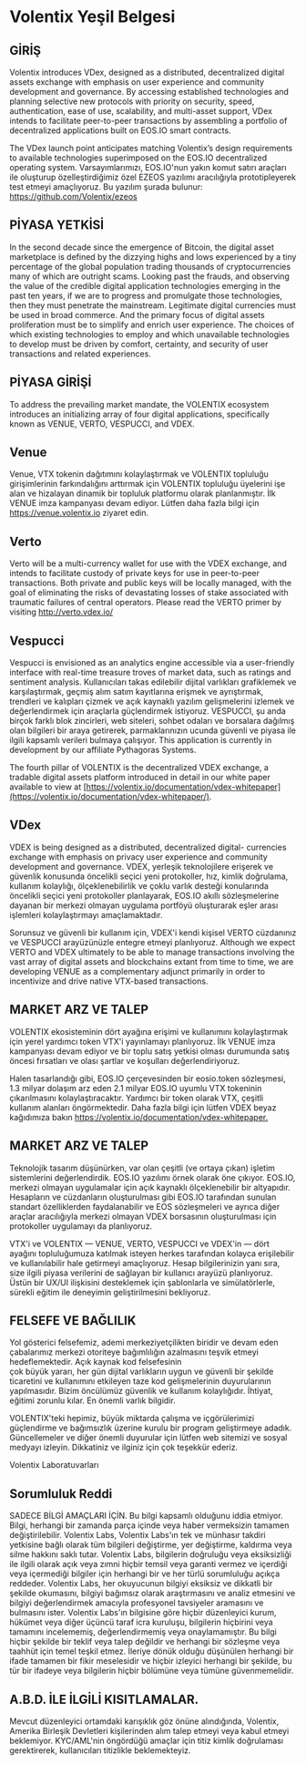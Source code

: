 # Volentix Yeşil Belgesi

## GİRİŞ

Volentix introduces VDex, designed as a distributed, decentralized digital assets exchange with emphasis on user experience and community development and governance. By accessing established technologies and planning selective new protocols with priority on security, speed, authentication, ease of use, scalability, and multi-asset support, VDex intends to facilitate peer-to-peer transactions by assembling a portfolio of decentralized applications built on EOS.IO smart contracts.

The VDex launch point anticipates matching Volentix’s design requirements to available technologies superimposed on the EOS.IO decentralized operating system. Varsayımlarımızı, EOS.IO'nun yakın komut satırı araçları ile oluşturup özelleştirdiğimiz özel EZEOS yazılımı aracılığıyla prototipleyerek test etmeyi amaçlıyoruz. Bu yazılım şurada bulunur: https://github.com/Volentix/ezeos

## PİYASA YETKİSİ

In the second decade since the emergence of Bitcoin, the digital asset marketplace is defined by the dizzying highs and lows experienced by a tiny percentage of the global population trading thousands of cryptocurrencies many of which are outright scams. Looking past the frauds, and observing the value of the credible digital application technologies emerging in the past ten years, if we are to progress and promulgate those technologies, then they must penetrate the mainstream. Legitimate digital currencies must be used in broad commerce. And the primary focus of digital assets proliferation must be to simplify and enrich user experience. The choices of which existing technologies to employ and which unavailable technologies to develop must be driven by comfort, certainty, and security of user  
transactions and related experiences.

## PİYASA GİRİŞİ

To address the prevailing market mandate, the VOLENTIX ecosystem introduces an initializing array of four digital applications, specifically known as VENUE, VERTO, VESPUCCI, and VDEX.

## Venue

Venue, VTX tokenin dağıtımını kolaylaştırmak ve VOLENTIX topluluğu girişimlerinin farkındalığını arttırmak için VOLENTIX topluluğu üyelerini işe alan ve hizalayan dinamik bir topluluk platformu olarak planlanmıştır. İlk VENUE imza kampanyası devam ediyor. Lütfen daha fazla bilgi için <https://venue.volentix.io> ziyaret edin.

## Verto

Verto will be a multi-currency wallet for use with the VDEX exchange, and intends to facilitate custody of private keys for use in peer-to-peer transactions. Both private and public keys will be locally managed, with the goal of eliminating the risks of devastating losses of stake associated with traumatic failures of central operators. Please read the VERTO primer by visiting <http://verto.vdex.io/>

## Vespucci

Vespucci is envisioned as an analytics engine accessible via a user-friendly interface with real-time treasure troves of market data, such as ratings and sentiment analysis. Kullanıcıları takas edilebilir dijital varlıkları grafiklemek ve karşılaştırmak, geçmiş alım satım kayıtlarına erişmek ve ayrıştırmak, trendleri ve kalıpları çizmek ve açık kaynaklı yazılım gelişmelerini izlemek ve değerlendirmek için araçlarla güçlendirmek istiyoruz. VESPUCCI, şu anda birçok farklı blok zincirleri, web siteleri, sohbet odaları ve borsalara dağılmış olan bilgileri bir araya getirerek, parmaklarınızın ucunda güvenli ve piyasa ile ilgili kapsamlı verileri bulmaya çalışıyor. This application is currently in development by our affiliate Pythagoras Systems.

The fourth pillar of VOLENTIX is the decentralized VDEX exchange, a tradable digital assets platform introduced in detail in our white paper available to view at [https://volentix.io/documentation/vdex-whitepaper](https://volentix.io/documentation/vdex-whitepaper/).

## VDex

VDEX is being designed as a distributed, decentralized digital- currencies exchange with emphasis on privacy user experience and community development and governance. VDEX, yerleşik teknolojilere erişerek ve güvenlik konusunda öncelikli seçici yeni protokoller, hız, kimlik doğrulama, kullanım kolaylığı, ölçeklenebilirlik ve çoklu varlık desteği konularında öncelikli seçici yeni protokoller planlayarak, EOS.IO akıllı sözleşmelerine dayanan bir merkezi olmayan uygulama portföyü oluşturarak eşler arası işlemleri kolaylaştırmayı amaçlamaktadır.

Sorunsuz ve güvenli bir kullanım için, VDEX'i kendi kişisel VERTO cüzdanınız ve VESPUCCI arayüzünüzle entegre etmeyi planlıyoruz. Although we expect VERTO and VDEX ultimately to be able to manage transactions involving the vast array of digital assets and blockchains extant from time to time, we are developing VENUE as a complementary adjunct primarily in order to incentivize and drive native VTX-based transactions.

## MARKET ARZ VE TALEP

VOLENTIX ekosisteminin dört ayağına erişimi ve kullanımını kolaylaştırmak için yerel yardımcı token VTX'i yayınlamayı planlıyoruz. İlk VENUE imza kampanyası devam ediyor ve bir toplu satış yetkisi olması durumunda satış öncesi fırsatları ve olası şartlar ve koşulları değerlendiriyoruz.

Halen tasarlandığı gibi, EOS.IO çerçevesinden bir eosio.token sözleşmesi, 1.3 milyar dolaşım arz eden 2.1 milyar EOS.IO uyumlu VTX tokeninin çıkarılmasını kolaylaştıracaktır. Yardımcı bir token olarak VTX, çeşitli kullanım alanları öngörmektedir. Daha fazla bilgi için lütfen VDEX beyaz kağıdımıza bakın <https://volentix.io/documentation/vdex-whitepaper.>

## MARKET ARZ VE TALEP

Teknolojik tasarım düşünürken, var olan çeşitli (ve ortaya çıkan) işletim sistemlerini değerlendirdik. EOS.IO yazılımı örnek olarak öne çıkıyor. EOS.IO, merkezi olmayan uygulamalar için açık kaynaklı ölçeklenebilir bir altyapıdır. Hesapların ve cüzdanların oluşturulması gibi EOS.IO tarafından sunulan standart özelliklerden faydalanabilir ve EOS sözleşmeleri ve ayrıca diğer araçlar aracılığıyla merkezi olmayan VDEX borsasının oluşturulması için protokoller uygulamayı da planlıyoruz.

VTX'i ve VOLENTIX — VENUE, VERTO, VESPUCCI ve VDEX'in — dört ayağını topluluğumuza katılmak isteyen herkes tarafından kolayca erişilebilir ve kullanılabilir hale getirmeyi amaçlıyoruz. Hesap bilgilerinizin yanı sıra, size ilgili piyasa verilerini de sağlayan bir kullanıcı arayüzü planlıyoruz. Üstün bir UX/UI ilişkisini desteklemek için şablonlarla ve simülatörlerle, sürekli eğitim ile deneyimin geliştirilmesini bekliyoruz.

## FELSEFE VE BAĞLILIK

Yol gösterici felsefemiz, ademi merkeziyetçilikten biridir ve devam eden çabalarımız merkezi otoriteye bağımlılığın azalmasını teşvik etmeyi hedeflemektedir. Açık kaynak kod felsefesinin  
çok büyük yararı, her gün dijital varlıkların uygun ve güvenli bir şekilde ticaretini ve kullanımını etkileyen taze kod gelişmelerinin duyurularının yapılmasıdır. Bizim öncülümüz güvenlik ve kullanım kolaylığıdır. İhtiyat, eğitimi zorunlu kılar. En önemli varlık bilgidir.

VOLENTIX'teki hepimiz, büyük miktarda çalışma ve içgörülerimizi güçlendirme ve bağımsızlık üzerine kurulu bir program geliştirmeye adadık. Güncellemeler ve diğer önemli duyurular için lütfen web sitemizi ve sosyal medyayı izleyin. Dikkatiniz ve ilginiz için çok teşekkür ederiz.

Volentix Laboratuvarları

## Sorumluluk Reddi

SADECE BİLGİ AMAÇLARI İÇİN. Bu bilgi kapsamlı olduğunu iddia etmiyor. Bilgi, herhangi bir zamanda parça içinde veya haber vermeksizin tamamen değiştirilebilir. Volentix Labs, Volentix Labs'ın tek ve münhasır takdiri yetkisine bağlı olarak tüm bilgileri değiştirme, yer değiştirme, kaldırma veya silme hakkını saklı tutar. Volentix Labs, bilgilerin doğruluğu veya eksiksizliği ile ilgili olarak açık veya zımni hiçbir temsil veya garanti vermez ve içerdiği veya içermediği bilgiler için herhangi bir ve her türlü sorumluluğu açıkça reddeder. Volentix Labs, her okuyucunun bilgiyi eksiksiz ve dikkatli bir şekilde okumasını, bilgiyi bağımsız olarak araştırmasını ve analiz etmesini ve bilgiyi değerlendirmek amacıyla profesyonel tavsiyeler aramasını ve bulmasını ister. Volentix Labs'ın bilgisine göre hiçbir düzenleyici kurum, hükümet veya diğer üçüncü taraf icra kuruluşu, bilgilerin hiçbirini veya tamamını incelememiş, değerlendirmemiş veya onaylamamıştır. Bu bilgi hiçbir şekilde bir teklif veya talep değildir ve herhangi bir sözleşme veya taahhüt için temel teşkil etmez. İleriye dönük olduğu düşünülen herhangi bir ifade tamamen bir fikir meselesidir ve hiçbir izleyici herhangi bir şekilde, bu tür bir ifadeye veya bilgilerin hiçbir bölümüne veya tümüne güvenmemelidir.

## A.B.D. İLE İLGİLİ KISITLAMALAR.

Mevcut düzenleyici ortamdaki karışıklık göz önüne alındığında, Volentix, Amerika Birleşik Devletleri kişilerinden alım talep etmeyi veya kabul etmeyi beklemiyor. KYC/AML'nin öngördüğü amaçlar için titiz kimlik doğrulaması gerektirerek, kullanıcıları titizlikle beklemekteyiz.